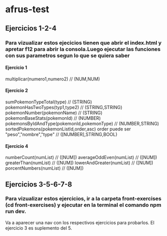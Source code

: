 # afrus-test
## Ejercicios 1-2-4
### Para vizualizar estos ejecicios tienen que abrir el index.html y apretar f12 para abrir la consola.Luego ejecutar las funciones con sus parametros segun lo que se quiera saber
#### Ejercicio 1
multiplicar(numero1,numero2) // (NUM,NUM)
#### Ejercicio 2
sumPokemonTypeTotal(type) // (STRING)
pokemonHasTwoTypes(typ1,type2) // (STRING,STRING)
pokemonNumber(pokemonName) // (STRING)
pokemonBaseStats(pokemonId) // (NUMBER)
pokemonsByIdAndType(pokemonId,pokemonType) // (NUMBER,STRING)
sortedPokemons(pokemonListId,order,asc) order puede ser "peso","nombre","type" // ([NUMBER],STRING,BOOL)
#### Ejercicio 4
numberCount(numList) //  ([NUM])
averageOddEven(numList) // ([NUM])
greaterThan(numList) // ([NUM])
lowerAndGreater(numList) // ([NUM])
porcentNumbers(numList) // ([NUM])

## Ejercicios 3-5-6-7-8
### Para vizualizar estos ejercicios, ir a la carpeta front-exercises (cd front-exercises) y ejecutar en la terminal el comando npm run dev.
Va a aparecer una nav con los respectivos ejercicios para probarlos. El ejercicio 3 es suplemento del 5.
